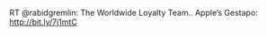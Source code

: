 <!--
id: 285493759
link: http://kevinisom.info/post/285493759/rt-rabidgremlin-the-worldwide-loyalty-team
slug: rt-rabidgremlin-the-worldwide-loyalty-team
date: Wed Dec 16 2009 15:39:26 GMT+1300 (NZDT)
raw: {"blog_name":"kevinisom","id":285493759,"post_url":"http://kevinisom.info/post/285493759/rt-rabidgremlin-the-worldwide-loyalty-team","slug":"rt-rabidgremlin-the-worldwide-loyalty-team","type":"text","date":"2009-12-16 02:39:26 GMT","timestamp":1260931166,"state":"published","format":"html","reblog_key":"fuqtejcx","tags":[],"short_url":"http://tmblr.co/Zw68YyH14d-","highlighted":[],"feed_item":"http://twitter.com/kev_nz/statuses/6714791956","from_feed_id":"650289","note_count":0,"title":null,"body":"<p>RT @rabidgremlin: The Worldwide Loyalty Team.. Apple&#8217;s Gestapo: <a href=\"http://bit.ly/7j1mtC\" target=\"_blank\">http://bit.ly/7j1mtC</a></p>"}
publish: 2009-12-016
tags: 
title: null
-->


RT @rabidgremlin: The Worldwide Loyalty Team.. Apple’s Gestapo:
<http://bit.ly/7j1mtC>


